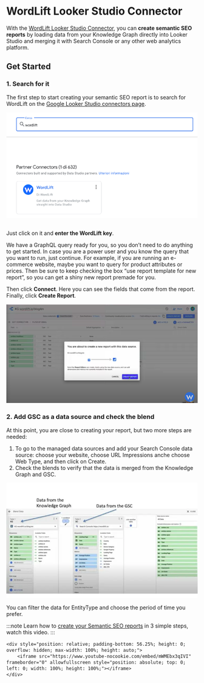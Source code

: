 # WordLift Looker Studio Connector

With the [WordLift Looker Studio Connector](https://wordlift.io/blog/en/wordlift-data-studio-connector/), you can **create semantic SEO reports** by loading data from your Knowledge Graph directly into Looker Studio and merging it with Search Console or any other web analytics platform.

## Get Started

### 1. Search for it

The first step to start creating your semantic SEO report is to search for WordLift on the [Google Looker Studio connectors page](https://datastudio.google.com/datasources).

![image](./images/wordlift-datastudio-connector-get-started.png)

```{raw} html <video controls src="https://wordlift.io/blog/en/wp-content/uploads/sites/3/2022/08/semantic-seo-report.mp4"></video>
```

Just click on it and **enter the WordLift key**.

We have a GraphQL query ready for you, so you don’t need to do anything to get started. In case you are a power user and you know the query that you want to run, just continue. For example, if you are running an e-commerce website, maybe you want to query for product attributes or prices. Then be sure to keep checking the box “use report template for new report”, so you can get a shiny new report premade for you.

Then click **Connect**. Here you can see the fields that come from the report. Finally, click **Create Report**.

![image](./images/wordlift-datastudio-connector-create-report.png)

### 2. Add GSC as a data source and check the blend

At this point, you are close to creating your report, but two more steps are needed:

1. To go to the managed data sources and add your Search Console data source: choose your website, choose URL Impressions anche choose Web Type, and then click on Create.
2. Check the blends to verify that the data is merged from the Knowledge Graph and GSC.

![image](./images/wordlift-datastudio-connector-check.png)

You can filter the data for EntityType and choose the period of time you prefer.

:::note
Learn how to [create your Semantic SEO reports](https://youtu.be/mWMEbx3qIVI) in 3 simple steps, watch this video.
:::

```{raw} html
<div style="position: relative; padding-bottom: 56.25%; height: 0; overflow: hidden; max-width: 100%; height: auto;">
    <iframe src="https://www.youtube-nocookie.com/embed/mWMEbx3qIVI" frameborder="0" allowfullscreen style="position: absolute; top: 0; left: 0; width: 100%; height: 100%;"></iframe>
</div>
```
